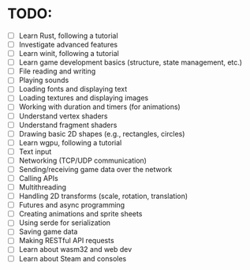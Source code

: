 # TODO:

- [ ] Learn Rust, following a tutorial
- [ ] Investigate advanced features
- [ ] Learn winit, following a tutorial
- [ ] Learn game development basics (structure, state management, etc.)
- [ ] File reading and writing
- [ ] Playing sounds
- [ ] Loading fonts and displaying text
- [ ] Loading textures and displaying images
- [ ] Working with duration and timers (for animations)
- [ ] Understand vertex shaders
- [ ] Understand fragment shaders
- [ ] Drawing basic 2D shapes (e.g., rectangles, circles)
- [ ] Learn wgpu, following a tutorial
- [ ] Text input
- [ ] Networking (TCP/UDP communication)
- [ ] Sending/receiving game data over the network
- [ ] Calling APIs
- [ ] Multithreading
- [ ] Handling 2D transforms (scale, rotation, translation)
- [ ] Futures and async programming
- [ ] Creating animations and sprite sheets
- [ ] Using serde for serialization
- [ ] Saving game data
- [ ] Making RESTful API requests
- [ ] Learn about wasm32 and web dev
- [ ] Learn about Steam and consoles 